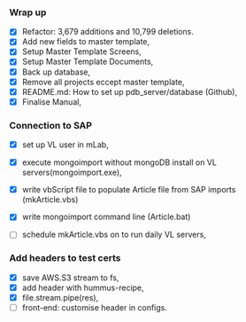 ### Wrap up
- [X] Refactor: 3,679 additions and 10,799 deletions.
- [X] Add new fields to master template,
- [X] Setup Master Template Screens,
- [X] Setup Master Template Documents,
- [X] Back up database,
- [X] Remove all projects eccept master template,
- [X] README.md: How to set up pdb_server/database (Github),
- [X] Finalise Manual,

### Connection to SAP
- [X] set up VL user in mLab,
- [X] execute mongoimport without mongoDB install on VL servers(mongoimport.exe),
- [X] write vbScript file to populate Article file from SAP imports (mkArticle.vbs)
- [X] write mongoimport command line (Article.bat)
- [ ] schedule mkArticle.vbs on to run daily VL servers,


### Add headers to test certs
- [X] save AWS.S3 stream to fs,
- [X] add header with hummus-recipe,
- [X] file.stream.pipe(res),
- [ ] front-end: customise header in configs.